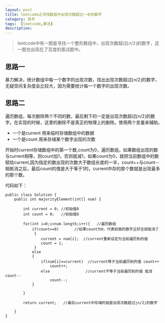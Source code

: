 ```yaml
---
layout: post
title: leetcode之寻找数组中出现次数超过一半的数字
category: 技术
tags:  [leetcode,算法]
description: 
---
```


>leetcode中有一题是寻找一个整形数组中，出现次数超过⌊n/2⌋的数字，这一题也出现在了百度的面试题中。

## 思路一

暴力解决，统计数组中每一个数字的出现次数，找出出现次数超过⌊n/2⌋的数字，无疑空间复杂度会比较大，因为需要统计每一个数字的出现次数。

## 思路二

遍历数组，每次删除两个不同的数，最后剩下的一定是出现次数超过⌊n/2⌋的数字。在实现的时候，这里的删除不是真正的物理上的删除。使用两个变量来辅助。

- 一个是current 用来临时存储数组中的数据
- 一个是count 用来存储某个数字出现的次数

开始时current存储数组中的第一个数,count为0，遍历数组，如果数组出现的数与current相等，则count加1，否则就减1，如果count为0，就把当前数组中的数赋给current,因为指定的数出现的次数大于数组长度的一半，count++与count--相抵消之后，最后count的值是大于等于1的，current中存的那个数就是出现最多的那个数。


代码如下：

	public class Solution {
	    public int majorityElement(int[] num) {
	        
	        int current = 0; //初始值0
	        int count = 0;   //初始值0
	        
	        for(int i=0;i<num.length;i++){   //遍历数组
	            if(count==0)       //如果count为0，代表前面的数字正好全部抵消了
 	             {  
	                current = num[i];  //current重新设定为当前遍历到的值
	                count = 1;  
	             }  
	            else  
	            {  
	                if(num[i]==current)  //current等于当前遍历到的值 count++
	                    count++;  
	                else  				//current不等于当前遍历到的值 抵消 count--
	                    count--;  
	            }  
	            
	        }
	        	        
	        return current;   //最后current中存储的就是出现次数超过⌊n/2⌋的数字
	        
	    }
	}

